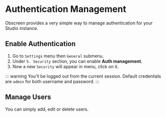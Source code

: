 # Authentication Management

Obscreen provides a very simple way to manage authentication for your Studio instance.

## Enable Authentication
1. Go to `Settings` menu then `General` submenu.
2. Under `5. Security` section, you can enable **Auth management**.
3. Now a new `Security` will appear in menu, click on it.

::: warning
You'll be logged out from the current session. Default credentials are `admin` for both username and password.
:::

## Manage Users

You can simply add, edit or delete users.